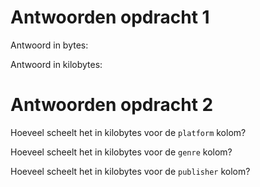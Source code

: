 # Antwoorden opdracht 1

Antwoord in bytes:

Antwoord in kilobytes:

# Antwoorden opdracht 2

Hoeveel scheelt het in kilobytes voor de `platform` kolom?

Hoeveel scheelt het in kilobytes voor de `genre` kolom?

Hoeveel scheelt het in kilobytes voor de `publisher` kolom?
